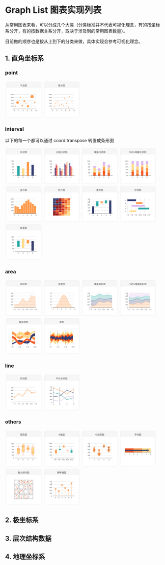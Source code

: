 
<style>img{width: 120px;}</style>

# Graph List 图表实现列表

从常用图表来看，可以分成几个大类（分类标准并不代表可视化理念，有的按坐标系分开，有的按数据关系分开，取决于涉及到的常用图表数量）。

目前做的顺序也是按从上到下的分类来做，具体实现会参考可视化理念。

## 1. 直角坐标系

### point

![Bubble chart](./imgs/气泡图.png)
![Scatter plot](./imgs/散点图.png)

### interval

以下的每一个都可以通过 coord.transpose 转置成条形图

![Bar Chart](./imgs/柱状图.png)
[![Multi-set Bar Chart](./imgs/分组柱状图.png)](https://observablehq.com/@d3/grouped-bar-chart)
![Stacked Bar Chart](./imgs/堆叠柱状图.png)
![100% Stacked Bar Chart](./imgs/100per堆叠柱状图.png)
![Histogram](./imgs/直方图.png)
![Heatmap](./imgs/热力图.png)
![Waterfall Plot](./imgs/瀑布图.png)
![Gantt Chart](./imgs/甘特图.png)
![Range Column Chart](./imgs/跨度图.png)

### area

![Area Chart](./imgs/面积图.png)
![Density Plot](./imgs/密度图.png)
![Stacked Area Graph](./imgs/堆叠面积图.png)
![100% Stacked Area Graph](./imgs/100per堆叠面积图.png)
![Sorted Stream Graph](./imgs/排序流图.png)
![Stream Graph](./imgs/流图.png)

### line

![Line Chart](./imgs/折线图.png)
![Parallel Coordinates](./imgs/平行坐标系.png)

### others

![Box plot](./imgs/箱形图.png)
![Candlestick chart](./imgs/K线图.png)
[![Violin Plot](./imgs/小提琴图.png)](https://www.d3-graph-gallery.com/graph/violin_basicHist.html)
![Bullet Graph](./imgs/子弹图.png)
![Pairs Plots](./imgs/散点矩阵图.png)
![Lollipop chart](./imgs/棒棒糖图.png)

## 2. 极坐标系

## 3. 层次结构数据

## 4. 地理坐标系
